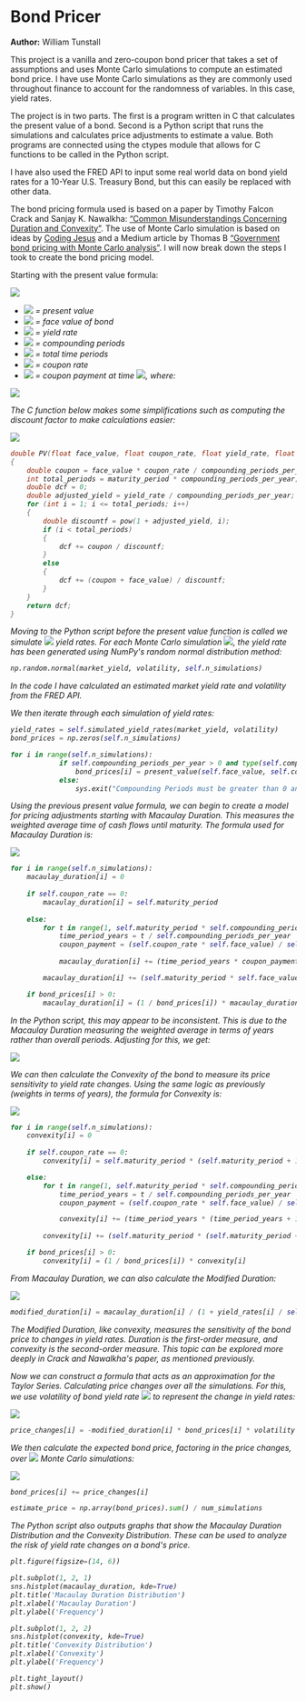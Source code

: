# Bond Pricer
**Author:** William Tunstall

This project is a vanilla and zero-coupon bond pricer that takes a set of assumptions and uses Monte Carlo simulations to compute an estimated bond price. I have use Monte Carlo simulations as they are commonly used throughout finance to account for the randomness of variables. In this case, yield rates.

The project is in two parts. The first is a program written in C that calculates the present value of a bond. Second is a Python script that runs the simulations and calculates price adjustments to estimate a value. Both programs are connected using the ctypes module that allows for C functions to be called in the Python script.

I have also used the FRED API to input some real world data on bond yield rates for a 10-Year U.S. Treasury Bond, but this can easily be replaced with other data.

The bond pricing formula used is based on a paper by Timothy Falcon Crack and Sanjay K. Nawalkha: [“Common Misunderstandings Concerning Duration and Convexity”](https://www.sfu.ca/~poitras/dur_con.pdf). The use of Monte Carlo simulation is based on ideas by [Coding Jesus](https://www.youtube.com/@CodingJesus) and a Medium article by Thomas B [“Government bond pricing with Monte Carlo analysis”](https://medium.com/@bundy01/government-bond-pricing-with-monte-carlo-analysis-fe4c03e43a0a). I will now break down the steps I took to create the bond pricing model.

Starting with the present value formula:

<img src="https://latex.codecogs.com/svg.image?P=\sum_{t=1}^T\frac{C_t}{\left(1&plus;\frac{r}{m}\right)^t}&plus;\frac{F}{\left(1&plus;\frac{r}{m}\right)^T}" /><i>     

- <img src="https://latex.codecogs.com/svg.image?\(P\)"/> = present value
- <img src="https://latex.codecogs.com/svg.image?\( F \)"/> = face value of bond
- <img src="https://latex.codecogs.com/svg.image?\( r \)"/> = yield rate
- <img src="https://latex.codecogs.com/svg.image?\( m \)"/> = compounding periods
- <img src="https://latex.codecogs.com/svg.image?\( T \)"/> = total time periods
- <img src="https://latex.codecogs.com/svg.image?\( C_r \)"/> = coupon rate
- <img src="https://latex.codecogs.com/svg.image?\( C_t \)"/> = coupon payment at time <img src="https://latex.codecogs.com/svg.image?\( t \)"/>, where:
  
<img src="https://latex.codecogs.com/svg.image?C_t=F\cdot\frac{C_r}{m}"/><i>

The C function below makes some simplifications such as computing the discount factor to make calculations easier:

<i><img src="https://latex.codecogs.com/svg.image?discount factor = \left( 1 + \frac{r}{m}\right)^t">

```c
double PV(float face_value, float coupon_rate, float yield_rate, float maturity_period, float compounding_periods_per_year)
{
    double coupon = face_value * coupon_rate / compounding_periods_per_year;
    int total_periods = maturity_period * compounding_periods_per_year;
    double dcf = 0;
    double adjusted_yield = yield_rate / compounding_periods_per_year;
    for (int i = 1; i <= total_periods; i++)
    {
        double discountf = pow(1 + adjusted_yield, i);
        if (i < total_periods)
        {
            dcf += coupon / discountf;
        }
        else
        {
            dcf += (coupon + face_value) / discountf;
        }
    }
    return dcf;
}
```


Moving to the Python script before the present value function is called we simulate <img src="https://latex.codecogs.com/svg.image?\ N \"/> yield rates. For each Monte Carlo simulation <img src="https://latex.codecogs.com/svg.image?\ n \"/>, the yield rate has been generated using NumPy's random normal distribution method:

```python
np.random.normal(market_yield, volatility, self.n_simulations)
```
In the code I have calculated an estimated market yield rate and volatility from the FRED API. 

We then iterate through each simulation of yield rates:
```python
yield_rates = self.simulated_yield_rates(market_yield, volatility)
bond_prices = np.zeros(self.n_simulations)

for i in range(self.n_simulations):
            if self.compounding_periods_per_year > 0 and type(self.compounding_periods_per_year) == int:
                bond_prices[i] = present_value(self.face_value, self.coupon_rate, yield_rates[i], self.maturity_period, self.compounding_periods_per_year)
            else:
                sys.exit("Compounding Periods must be greater than 0 and int (DEFAULT = 1)")
```

Using the previous present value formula, we can begin to create a model for pricing adjustments starting with Macaulay Duration. This measures the weighted average time of cash flows until maturity. The formula used for Macaulay Duration is:

<img src="https://latex.codecogs.com/svg.image?D_{Mac}=\frac{1}{P}\sum_{t=1}^T\frac{t\cdot&space;C_t}{\left(1&plus;\frac{r}{m}\right)^t}&plus;\frac{T\cdot&space;F}{\left(1&plus;\frac{r}{m}\right)^T}"/><i>

```python
for i in range(self.n_simulations):
    macaulay_duration[i] = 0
    
    if self.coupon_rate == 0:
        macaulay_duration[i] = self.maturity_period
        
    else:
        for t in range(1, self.maturity_period * self.compounding_periods_per_year + 1):
            time_period_years = t / self.compounding_periods_per_year
            coupon_payment = (self.coupon_rate * self.face_value) / self.compounding_periods_per_year
                    
            macaulay_duration[i] += (time_period_years * coupon_payment) / ((1 + yield_rates[i] / self.compounding_periods_per_year)**t)

        macaulay_duration[i] += (self.maturity_period * self.face_value) / (1 + yield_rates[i] / self.compounding_periods_per_year)**(self.maturity_period * self.compounding_periods_per_year)

    if bond_prices[i] > 0:
        macaulay_duration[i] = (1 / bond_prices[i]) * macaulay_duration[i]
```

In the Python script, this may appear to be inconsistent. This is due to the Macaulay Duration measuring the weighted average in terms of years rather than overall periods. Adjusting for this, we get:

<img src="https://latex.codecogs.com/svg.image?D_{Mac}=\frac{1}{P}\sum_{t=1}^T\frac{\frac{t}{m}\cdot&space;C_t}{\left(1&plus;\frac{r}{m}\right)^t}&plus;\frac{\frac{T}{m}\cdot&space;F}{\left(1&plus;\frac{r}{m}\right)^T}"/><i>


We can then calculate the Convexity of the bond to measure its price sensitivity to yield rate changes. Using the same logic as previously (weights in terms of years), the formula for Convexity is:

<img src="https://latex.codecogs.com/svg.image?C=\frac{1}{P}\sum_{t=1}^T\frac{\frac{t}{m}\left(\frac{t}{m}&plus;1\right)\cdot&space;C_t}{\left(1&plus;\frac{r}{m}\right)^{\left(t&plus;2\right)}}&plus;\frac{\frac{T}{m}\left(\frac{T}{m}&plus;1\right)\cdot&space;F}{\left(1&plus;\frac{r}{m}\right)^{\left(T&plus;2\right)}}"/><i>

```Python
for i in range(self.n_simulations):
    convexity[i] = 0
            
    if self.coupon_rate == 0:
        convexity[i] = self.maturity_period * (self.maturity_period + 1) / (1 + yield_rates[i])**2

    else:
        for t in range(1, self.maturity_period * self.compounding_periods_per_year + 1):
            time_period_years = t / self.compounding_periods_per_year
            coupon_payment = (self.coupon_rate * self.face_value) / self.compounding_periods_per_year

            convexity[i] += (time_period_years * (time_period_years + 1) * coupon_payment) / ((1 + yield_rates[i] / self.compounding_periods_per_year)**(t + 2))
            
        convexity[i] += (self.maturity_period * (self.maturity_period + 1)) * self.face_value / (1 + yield_rates[i])**(self.maturity_period + 2) 

    if bond_prices[i] > 0:
        convexity[i] = (1 / bond_prices[i]) * convexity[i]
```

From Macaulay Duration, we can also calculate the Modified Duration:

<img src="https://latex.codecogs.com/svg.image?D^*=\frac{D_{Mac}}{1&plus;\frac{r}{m}}"/><i>

```python
modified_duration[i] = macaulay_duration[i] / (1 + yield_rates[i] / self.compounding_periods_per_year) 
```

The Modified Duration, like convexity, measures the sensitivity of the bond price to changes in yield rates. Duration is the first-order measure, and convexity is the second-order measure. This topic can be explored more deeply in Crack and Nawalkha's paper, as mentioned previously.

Now we can construct a formula that acts as an approximation for the Taylor Series. Calculating price changes over all the simulations. For this, we use volatility of bond yield rate <img src= "https://latex.codecogs.com/svg.image?\(\Delta&space;r=V\)"/> to represent the change in yield rates:

<img src="https://latex.codecogs.com/svg.image?\Delta&space;P=-D^*\cdot&space;P\cdot&space;V&plus;\frac{1}{2}\cdot&space;P\cdot&space;C\cdot(V)^2"/><i>

```python
price_changes[i] = -modified_duration[i] * bond_prices[i] * volatility + 0.5 * convexity[i] * bond_prices[i] * (volatility)**2
```

We then calculate the expected bond price, factoring in the price changes, over <img src="https://latex.codecogs.com/svg.image?\ N \"/> Monte Carlo simulations:

<img src="https://latex.codecogs.com/svg.image?E(P)=\frac{1}{N}\sum_{n=1}^N&space;P_n-\Delta&space;P_n"/><i>

```python
bond_prices[i] += price_changes[i]
```
```python
estimate_price = np.array(bond_prices).sum() / num_simulations
```

The Python script also outputs graphs that show the Macaulay Duration Distribution and the Convexity Distribution. These can be used to analyze the risk of yield rate changes on a bond's price.
```python I'm A tab
plt.figure(figsize=(14, 6))

plt.subplot(1, 2, 1)
sns.histplot(macaulay_duration, kde=True)
plt.title('Macaulay Duration Distribution')
plt.xlabel('Macaulay Duration')
plt.ylabel('Frequency')

plt.subplot(1, 2, 2)
sns.histplot(convexity, kde=True)
plt.title('Convexity Distribution')
plt.xlabel('Convexity')
plt.ylabel('Frequency')

plt.tight_layout()
plt.show()
```
